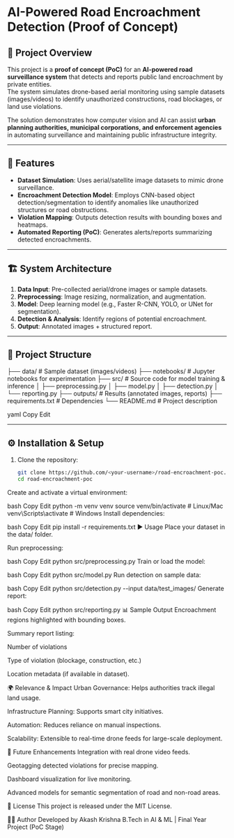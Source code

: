 # AI-Powered Road Encroachment Detection (Proof of Concept)

## 📌 Project Overview
This project is a **proof of concept (PoC)** for an **AI-powered road surveillance system** that detects and reports public land encroachment by private entities.  
The system simulates drone-based aerial monitoring using sample datasets (images/videos) to identify unauthorized constructions, road blockages, or land use violations.

The solution demonstrates how computer vision and AI can assist **urban planning authorities, municipal corporations, and enforcement agencies** in automating surveillance and maintaining public infrastructure integrity.

---

## 🚀 Features
- **Dataset Simulation**: Uses aerial/satellite image datasets to mimic drone surveillance.
- **Encroachment Detection Model**: Employs CNN-based object detection/segmentation to identify anomalies like unauthorized structures or road obstructions.
- **Violation Mapping**: Outputs detection results with bounding boxes and heatmaps.
- **Automated Reporting (PoC)**: Generates alerts/reports summarizing detected encroachments.

---

## 🏗️ System Architecture
1. **Data Input**: Pre-collected aerial/drone images or sample datasets.
2. **Preprocessing**: Image resizing, normalization, and augmentation.
3. **Model**: Deep learning model (e.g., Faster R-CNN, YOLO, or UNet for segmentation).
4. **Detection & Analysis**: Identify regions of potential encroachment.
5. **Output**: Annotated images + structured report.

---

## 📂 Project Structure
├── data/ # Sample dataset (images/videos)
├── notebooks/ # Jupyter notebooks for experimentation
├── src/ # Source code for model training & inference
│ ├── preprocessing.py
│ ├── model.py
│ ├── detection.py
│ └── reporting.py
├── outputs/ # Results (annotated images, reports)
├── requirements.txt # Dependencies
└── README.md # Project description

yaml
Copy
Edit

---

## ⚙️ Installation & Setup
1. Clone the repository:
   ```bash
   git clone https://github.com/<your-username>/road-encroachment-poc.git
   cd road-encroachment-poc
Create and activate a virtual environment:

bash
Copy
Edit
python -m venv venv
source venv/bin/activate    # Linux/Mac
venv\Scripts\activate       # Windows
Install dependencies:

bash
Copy
Edit
pip install -r requirements.txt
▶️ Usage
Place your dataset in the data/ folder.

Run preprocessing:

bash
Copy
Edit
python src/preprocessing.py
Train or load the model:

bash
Copy
Edit
python src/model.py
Run detection on sample data:

bash
Copy
Edit
python src/detection.py --input data/test_images/
Generate report:

bash
Copy
Edit
python src/reporting.py
📊 Sample Output
Encroachment regions highlighted with bounding boxes.

Summary report listing:

Number of violations

Type of violation (blockage, construction, etc.)

Location metadata (if available in dataset).

🌍 Relevance & Impact
Urban Governance: Helps authorities track illegal land usage.

Infrastructure Planning: Supports smart city initiatives.

Automation: Reduces reliance on manual inspections.

Scalability: Extensible to real-time drone feeds for large-scale deployment.

🔮 Future Enhancements
Integration with real drone video feeds.

Geotagging detected violations for precise mapping.

Dashboard visualization for live monitoring.

Advanced models for semantic segmentation of road and non-road areas.

📜 License
This project is released under the MIT License.

👨‍💻 Author
Developed by Akash Krishna
B.Tech in AI & ML | Final Year Project (PoC Stage)
